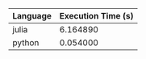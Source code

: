 | Language | Execution Time (s) |
|-----------|---------------------|
| julia | 6.164890 |
| python | 0.054000 |
